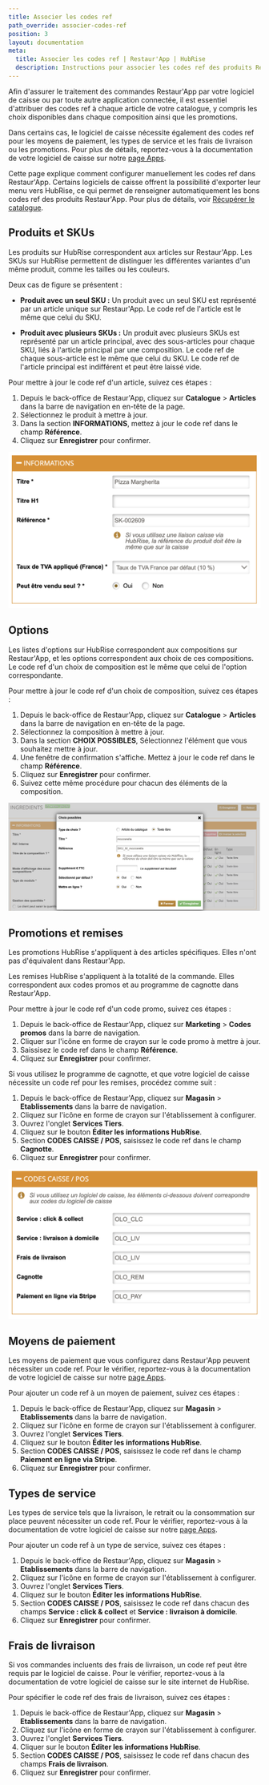 ```yaml
---
title: Associer les codes ref
path_override: associer-codes-ref
position: 3
layout: documentation
meta:
  title: Associer les codes ref | Restaur'App | HubRise
  description: Instructions pour associer les codes ref des produits Restaur'App avec ceux d'une autre app. Connectez les apps et synchronisez vos données.
---
```


Afin d'assurer le traitement des commandes Restaur'App par votre logiciel de caisse ou par toute autre application connectée, il est essentiel d'attribuer des codes ref à chaque article de votre catalogue, y compris les choix disponibles dans chaque composition ainsi que les promotions.

Dans certains cas, le logiciel de caisse nécessite également des codes ref pour les moyens de paiement, les types de service et les frais de livraison ou les promotions. Pour plus de détails, reportez-vous à la documentation de votre logiciel de caisse sur notre [page Apps](/apps).

Cette page explique comment configurer manuellement les codes ref dans Restaur'App. Certains logiciels de caisse offrent la possibilité d'exporter leur menu vers HubRise, ce qui permet de renseigner automatiquement les bons codes ref des produits Restaur'App. Pour plus de détails, voir [Récupérer le catalogue](/apps/restaur-app/pull-catalog).

## Produits et SKUs

Les produits sur HubRise correspondent aux articles sur Restaur'App. Les SKUs sur HubRise permettent de distinguer les différentes variantes d'un même produit, comme les tailles ou les couleurs.

Deux cas de figure se présentent :

- **Produit avec un seul SKU :** Un produit avec un seul SKU est représenté par un article unique sur Restaur'App. Le code ref de l'article est le même que celui du SKU.

- **Produit avec plusieurs SKUs :** Un produit avec plusieurs SKUs est représenté par un article principal, avec des sous-articles pour chaque SKU, liés à l'article principal par une composition. Le code ref de chaque sous-article est le même que celui du SKU. Le code ref de l'article principal est indifférent et peut être laissé vide.

Pour mettre à jour le code ref d'un article, suivez ces étapes :

1. Depuis le back-office de Restaur'App, cliquez sur **Catalogue** > **Articles** dans la barre de navigation en en-tête de la page.
1. Sélectionnez le produit à mettre à jour.
1. Dans la section **INFORMATIONS**, mettez à jour le code ref dans le champ **Référence**.
1. Cliquez sur **Enregistrer** pour confirmer.

![Associer le code ref des articles dans Restaur'App](./images/003-2x-restaur-app-article-sku.png)

## Options

Les listes d'options sur HubRise correspondent aux compositions sur Restaur'App, et les options correspondent aux choix de ces compositions. Le code ref d'un choix de composition est le même que celui de l'option correspondante.

Pour mettre à jour le code ref d'un choix de composition, suivez ces étapes :

1. Depuis le back-office de Restaur'App, cliquez sur **Catalogue** > **Articles** dans la barre de navigation en en-tête de la page.
1. Sélectionnez la composition à mettre à jour.
1. Dans la section **CHOIX POSSIBLES**, Sélectionnez l'élément que vous souhaitez mettre à jour.
1. Une fenêtre de confirmation s'affiche. Mettez à jour le code ref dans le champ **Référence**.
1. Cliquez sur **Enregistrer** pour confirmer.
1. Suivez cette même procédure pour chacun des éléments de la composition.

![Associer le code ref des compositions dans Restaur'App](./images/004-2x-restaur-app-composition-sku.png)

## Promotions et remises

Les promotions HubRise s'appliquent à des articles spécifiques. Elles n'ont pas d'équivalent dans Restaur'App.

Les remises HubRise s'appliquent à la totalité de la commande. Elles correspondent aux codes promos et au programme de cagnotte dans Restaur'App.

Pour mettre à jour le code ref d'un code promo, suivez ces étapes :

1. Depuis le back-office de Restaur'App, cliquez sur **Marketing** > **Codes promos** dans la barre de navigation.
1. Cliquer sur l'icône en forme de crayon sur le code promo à mettre à jour.
1. Saissisez le code ref dans le champ **Référence**.
1. Cliquez sur **Enregistrer** pour confirmer.

Si vous utilisez le programme de cagnotte, et que votre logiciel de caisse nécessite un code ref pour les remises, procédez comme suit :

1. Depuis le back-office de Restaur'App, cliquez sur **Magasin** > **Etablissements** dans la barre de navigation.
1. Cliquez sur l'icône en forme de crayon sur l'établissement à configurer.
1. Ouvrez l'onglet **Services Tiers**.
1. Cliquez sur le bouton **Éditer les informations HubRise**.
1. Section **CODES CAISSE / POS**, saisissez le code ref dans le champ **Cagnotte**.
1. Cliquez sur **Enregistrer** pour confirmer.

![Associer les codes ref caisse dans Restaur'App](./images/002-2x-restaur-app-services-type-ref-code.png)

## Moyens de paiement

Les moyens de paiement que vous configurez dans Restaur'App peuvent nécessiter un code ref. Pour le vérifier, reportez-vous à la documentation de votre logiciel de caisse sur notre [page Apps](/apps).

Pour ajouter un code ref à un moyen de paiement, suivez ces étapes :

1. Depuis le back-office de Restaur'App, cliquez sur **Magasin** > **Etablissements** dans la barre de navigation.
1. Cliquez sur l'icône en forme de crayon sur l'établissement à configurer.
1. Ouvrez l'onglet **Services Tiers**.
1. Cliquez sur le bouton **Éditer les informations HubRise**.
1. Section **CODES CAISSE / POS**, saisissez le code ref dans le champ **Paiement en ligne via Stripe**.
1. Cliquez sur **Enregistrer** pour confirmer.

## Types de service

Les types de service tels que la livraison, le retrait ou la consommation sur place peuvent nécessiter un code ref. Pour le vérifier, reportez-vous à la documentation de votre logiciel de caisse sur notre [page Apps](/apps).

Pour ajouter un code ref à un type de service, suivez ces étapes :

1. Depuis le back-office de Restaur'App, cliquez sur **Magasin** > **Etablissements** dans la barre de navigation.
1. Cliquez sur l'icône en forme de crayon sur l'établissement à configurer.
1. Ouvrez l'onglet **Services Tiers**.
1. Cliquez sur le bouton **Éditer les informations HubRise**.
1. Section **CODES CAISSE / POS**, saisissez le code ref dans chacun des champs **Service : click & collect** et **Service : livraison à domicile**.
1. Cliquez sur **Enregistrer** pour confirmer.

## Frais de livraison

Si vos commandes incluents des frais de livraison, un code ref peut être requis par le logiciel de caisse. Pour le vérifier, reportez-vous à la documentation de votre logiciel de caisse sur le site internet de HubRise.

Pour spécifier le code ref des frais de livraison, suivez ces étapes :

1. Depuis le back-office de Restaur'App, cliquez sur **Magasin** > **Etablissements** dans la barre de navigation.
1. Cliquez sur l'icône en forme de crayon sur l'établissement à configurer.
1. Ouvrez l'onglet **Services Tiers**.
1. Cliquer sur le bouton **Éditer les informations HubRise**.
1. Section **CODES CAISSE / POS**, saisissez le code ref dans chacun des champs **Frais de livraison**.
1. Cliquez sur **Enregistrer** pour confirmer.
